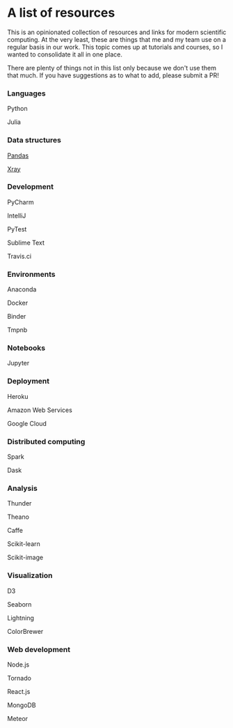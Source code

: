 # A list of resources

This is an opinionated collection of resources and links for modern scientific computing. At the very least, these are things that me and my team use on a regular basis in our work. This topic comes up at tutorials and courses, so I wanted to consolidate it all in one place.

There are plenty of things not in this list only because we don't use them that much. If you have suggestions as to what to add, please submit a PR!

### Languages

Python

Julia

### Data structures

[Pandas](http://pandas.pydata.org/)

[Xray](http://xray.readthedocs.org/en/stable/)

### Development

PyCharm

IntelliJ

PyTest

Sublime Text

Travis.ci

### Environments

Anaconda

Docker

Binder

Tmpnb

### Notebooks

Jupyter

### Deployment

Heroku

Amazon Web Services

Google Cloud

### Distributed computing

Spark

Dask

### Analysis

Thunder

Theano

Caffe

Scikit-learn

Scikit-image

### Visualization

D3

Seaborn

Lightning

ColorBrewer

### Web development

Node.js

Tornado

React.js

MongoDB

Meteor



